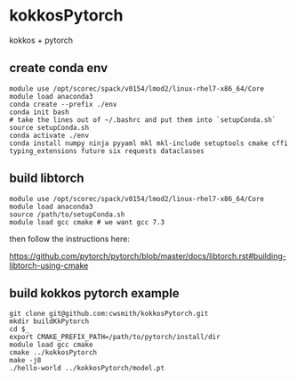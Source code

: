# kokkosPytorch
kokkos + pytorch



## create conda env

```
module use /opt/scorec/spack/v0154/lmod2/linux-rhel7-x86_64/Core
module load anaconda3
conda create --prefix ./env
conda init bash
# take the lines out of ~/.bashrc and put them into `setupConda.sh`
source setupConda.sh
conda activate ./env
conda install numpy ninja pyyaml mkl mkl-include setuptools cmake cffi
typing_extensions future six requests dataclasses
```

## build libtorch

```
module use /opt/scorec/spack/v0154/lmod2/linux-rhel7-x86_64/Core
module load anaconda3
source /path/to/setupConda.sh
module load gcc cmake # we want gcc 7.3
```

then follow the instructions here: 

https://github.com/pytorch/pytorch/blob/master/docs/libtorch.rst#building-libtorch-using-cmake

## build kokkos pytorch example

```
git clone git@github.com:cwsmith/kokkosPytorch.git
mkdir buildKkPytorch
cd $_
export CMAKE_PREFIX_PATH=/path/to/pytorch/install/dir
module load gcc cmake
cmake ../kokkosPytorch
make -j8
./hello-world ../kokkosPytorch/model.pt
```

